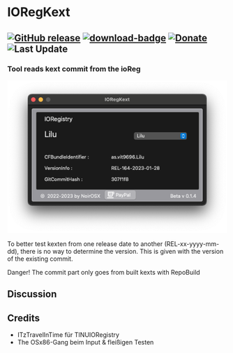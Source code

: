 # IORegKext

[![GitHub release](https://img.shields.io/github/release/webfalter/IORegKext?include_prereleases=&sort=semver&color=blue)](https://github.com/webfalter/IORegKext/releases/)
[![download-badge](https://img.shields.io/github/downloads/webfalter/IORegKext/total.svg?style=flat-square "Download status")](https://github.com/webfalter/IORegKext/releases/latest "Download status")
[![Donate](https://img.shields.io/badge/-Buy%20me%20a%20coffee-orange.svg)](https://www.paypal.com/paypalme/webfalter)
![Last Update](https://img.shields.io/badge/Last_Update_(dd/mm/yyyy):-29.01.2023-blueviolet.svg)
-----

### Tool reads kext commit from the ioReg

![](./img/info.png)

To better test kexten from one release date to another (REL-xx-yyyy-mm-dd), there is no way to determine the version.
This is given with the version of the existing commit.

Danger! 
The commit part only goes from built kexts with RepoBuild

## Discussion

## Credits
* ITzTravelInTime für TINUIORegistry
* The OSx86-Gang beim Input & fleißigen Testen
